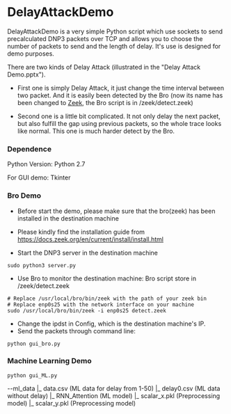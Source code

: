 # DelayAttackDemo
DelayAttackDemo is a very simple Python script which use sockets to send precalculated 
DNP3 packets over TCP and allows you to choose the number of packets to send and the length of delay. 
It's use is designed for demo purposes.

There are two kinds of Delay Attack (illustrated in the "Delay Attack Demo.pptx").
- First one is simply Delay Attack, it just change the time interval between two packet.
And it is easily been detected by the Bro (now its name has been changed to [Zeek](https://www.zeek.org/), the Bro script is 
in /zeek/detect.zeek)

- Second one is a little bit complicated. It not only delay the next packet, but also 
fulfill the gap using previous packets, so the whole trace looks like normal. This one is much harder
detect by the Bro.

### Dependence
Python Version: Python 2.7

For GUI demo: Tkinter

### Bro Demo
- Before start the demo, please make sure that the bro(zeek) has been installed in the destination machine
- Please kindly find the installation guide from https://docs.zeek.org/en/current/install/install.html


- Start the DNP3 server in the destination machine
```buildoutcfg
sudo python3 server.py
```

- Use Bro to monitor the destination machine:
Bro script store  in /zeek/detect.zeek
```buildoutcfg
# Replace /usr/local/bro/bin/zeek with the path of your zeek bin
# Replace enp0s25 with the network interface on your machine
sudo /usr/local/bro/bin/zeek -i enp0s25 detect.zeek
```

- Change the ipdst in Config, which is the destination machine's IP.
- Send the packets through command line:
 ```
 python gui_bro.py
 ```
 
 ### Machine Learning Demo
 ```buildoutcfg
 python gui_ML.py
```

--ml_data 
 |_ data.csv (ML data for delay from 1-50)
 |_ delay0.csv (ML data without delay)
 |_ RNN_Attention (ML model)
 |_ scalar_x.pkl (Preprocessing model)
 |_ scalar_y.pkl (Preprocessing model)
 




